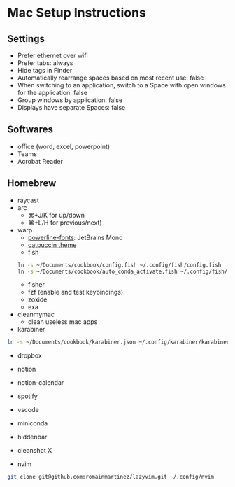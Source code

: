 # Mac Setup Instructions

## Settings

- Prefer ethernet over wifi
- Prefer tabs: always
- Hide tags in Finder
- Automatically rearrange spaces based on most recent use: false
- When switching to an application, switch to a Space with open windows for the application: false
- Group windows by application: false
- Displays have separate Spaces: false

## Softwares

- office (word, excel, powerpoint)
- Teams
- Acrobat Reader

## Homebrew

- raycast
- arc
  - ⌘+J/K for up/down
  - ⌘+L/H for previous/next)
- warp
  - [powerline-fonts](https://github.com/powerline/fonts): JetBrains Mono
  - [catpuccin theme](https://github.com/catppuccin/warp)
  - fish
  ```bash
  ln -s ~/Documents/cookbook/config.fish ~/.config/fish/config.fish
  ln -s ~/Documents/cookbook/auto_conda_activate.fish ~/.config/fish/functions/auto_conda_activate.fish
  ```
  - fisher
  - fzf (enable and test keybindings)
  - zoxide
  - exa
- cleanmymac
  - clean useless mac apps
- karabiner

```bash
ln -s ~/Documents/cookbook/karabiner.json ~/.config/karabiner/karabiner.json
```

- dropbox
- notion
- notion-calendar
- spotify
- vscode
- miniconda
- hiddenbar
- cleanshot X

- nvim

```bash
git clone git@github.com:romainmartinez/lazyvim.git ~/.config/nvim
```
